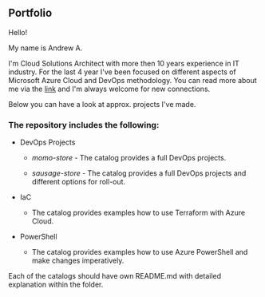 
  

## Portfolio

  

Hello!

My name is Andrew A.

I'm Cloud Solutions Architect with more then 10 years experience in IT industry. For the last 4 year I've been focused on different aspects of Microsoft Azure Cloud and DevOps methodology. 
You can read more about me via the [link](https://www.linkedin.com/in/andrey-abramov-279a16236/) and I'm always welcome for new connections.
  
Below you can have a look at approx. projects I've made.

### The repository includes the following:

  

- DevOps Projects

	-  *momo-store* - The catalog provides a full DevOps projects.

	-  *sausage-store* - The catalog provides a full DevOps projects and different options for roll-out.

- IaC

	- The catalog provides examples how to use Terraform with Azure Cloud.

- PowerShell

	- The catalog provides examples how to use Azure PowerShell and make changes imperatively.

Each of the catalogs should have own README.md with detailed explanation within the folder.
